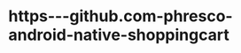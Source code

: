 https---github.com-phresco-android-native-shoppingcart
======================================================